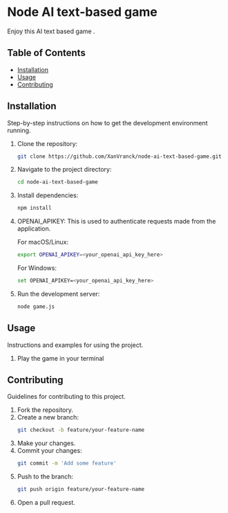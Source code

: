 # Node AI text-based game

Enjoy this AI text based game .

## Table of Contents

- [Installation](#installation)
- [Usage](#usage)
- [Contributing](#contributing)

## Installation

Step-by-step instructions on how to get the development environment running.

1. Clone the repository:
    ```bash
    git clone https://github.com/XanVranck/node-ai-text-based-game.git
    ```

2. Navigate to the project directory:
    ```bash
    cd node-ai-text-based-game
    ```

3. Install dependencies:
    ```bash
    npm install
    ```

4. OPENAI_APIKEY: This is used to authenticate requests made from the application.

    For macOS/Linux:
    ```bash
    export OPENAI_APIKEY=<your_openai_api_key_here>
    ```

    For Windows:
    ```bash
    set OPENAI_APIKEY=<your_openai_api_key_here>
    ```


5. Run the development server:
    ```bash
    node game.js
    ```

## Usage

Instructions and examples for using the project.

1. Play the game in your terminal

## Contributing

Guidelines for contributing to this project.

1. Fork the repository.
2. Create a new branch:
    ```bash
    git checkout -b feature/your-feature-name
    ```
3. Make your changes.
4. Commit your changes:
    ```bash
    git commit -m 'Add some feature'
    ```
5. Push to the branch:
    ```bash
    git push origin feature/your-feature-name
    ```
6. Open a pull request.

